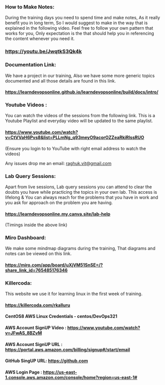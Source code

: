 
### How to Make Notes:
During the training days you need to spend time and make notes, As it really benefit you in long term, So I would suggest to make in the way that is explained in the following video.
Feel free to follow your own pattern that works for you, Only expectation is the that should help you in referencing the content whenever you need it.

### https://youtu.be/JwqtkS3Qk4k

### Documentation Link:
We have a project in our training, Also we have some more generic topics documented and all those details are found in this link.

#### https://learndevopsonline.github.io/learndevopsonline/build/docs/intro/

### Youtube Videos : 
You can watch the videos of the sessions from the following link. This is a Youtube Playlist and everyday video will be updated to the same playlist.

#### https://www.youtube.com/watch?v=CtVVaH6Pvs8&list=PLLmNg_q93meyO9acorOZZeaRkiRlssRUO
(Ensure you login to to YouTube with right email address to watch the videos)

Any issues drop me an email: raghuk.vit@gmail.com

### Lab Query Sessions:
Apart from live sessions, Lab query sessions you can attend to clear the doubts you have while practicing the topics in your own lab. 
This access is lifelong & You can always reach for the problems that you have in work and you ask for approach on the problem you are having.

#### https://learndevopsonline.my.canva.site/lab-help
(Timings inside the above link)

### Miro Dashboard:
We make some mindmap diagrams during the training, That diagrams and notes can be viewed on this link.

#### https://miro.com/app/board/uXjVM51SnSE=/?share_link_id=765485176346

### Killercoda:

This website we use it for learning linux in the first week of training.

#### https://killercoda.com/rkalluru

#### CentOS8 AWS Linux Credentials - centos/DevOps321

#### AWS Account SignUP Video :	 https://www.youtube.com/watch?v=JFwAS_8BZvM
#### AWS Account SignUP URL :	   https://portal.aws.amazon.com/billing/signup#/start/email

#### GitHub SingUP URL: https://github.com

#### AWS Login Page : https://us-east-1.console.aws.amazon.com/console/home?region=us-east-1#

